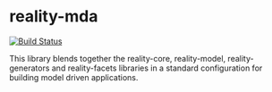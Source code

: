 # reality-mda

[![Build Status](https://secure.travis-ci.org/realityforge/reality-mda.svg?branch=master)](http://travis-ci.org/realityforge/reality-mda)

This library blends together the reality-core, reality-model, reality-generators and
reality-facets libraries in a standard configuration for building model driven applications.

